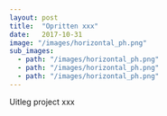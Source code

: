 ```yaml
---
layout: post
title:  "Opritten xxx"
date:   2017-10-31
image: "/images/horizontal_ph.png"
sub_images:
  - path: "/images/horizontal_ph.png"
  - path: "/images/horizontal_ph.png"
  - path: "/images/horizontal_ph.png"
---
```


Uitleg project xxx

